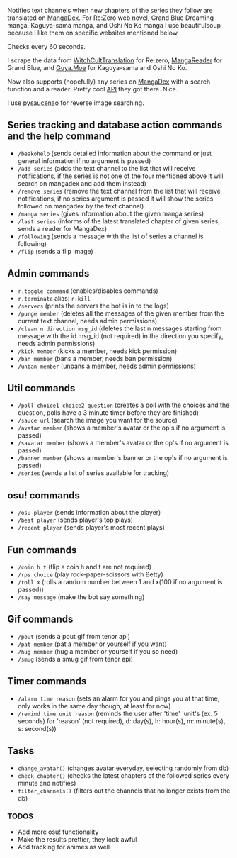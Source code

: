 Notifies text channels when new chapters of the series they follow are translated on [MangaDex](https://mangadex.org). For Re:Zero web novel, Grand Blue Dreaming manga, Kaguya-sama manga, and Oshi No Ko manga I use beautifulsoup because I like them on specific websites mentioned below.

Checks every 60 seconds.

I scrape the data from [WitchCultTranslation](https://witchculttranslation.com/) for Re:zero, [MangaReader](https://mangareader.to) for Grand Blue, and [Guya.Moe](https://guya.moe) for Kaguya-sama and Oshi No Ko.

Now also supports (hopefully) any series on [MangaDex](https://mangadex.org) with a search function and a reader. Pretty cool [API](https://api.mangadex.org/swagger.html#/) they got there. Nice.

I use [pysaucenao](https://github.com/FujiMakoto/pysaucenao) for reverse image searching.

## Series tracking and database action commands and the help command

- `/beakohelp` (sends detailed information about the command or just general information if no argument is passed)
- `/add series` (adds the text channel to the list that will receive notifications, if the series is not one of the four mentioned above it will search on mangadex and add them instead)
- `/remove series` (remove the text channel from the list that will receive notifications, if no series argument is passed it will show the series followed on mangadex by the text channel)
- `/manga series` (gives information about the given manga series)
- `/last series` (informs of the latest translated chapter of given series, sends a reader for MangaDex)
- `/following` (sends a message with the list of series a channel is following)
- `/flip` (sends a flip image)

## Admin commands

- `r.toggle command` (enables/disables commands)
- `r.terminate` alias: `r.kill`
- `/servers` (prints the servers the bot is in to the logs)
- `/purge member` (deletes all the messages of the given member from the current text channel, needs admin permissions)
- `/clean n direction msg_id` (deletes the last n messages starting from message with the id msg_id (not required) in the direction you specify, needs admin permissions)
- `/kick member` (kicks a member, needs kick permission)
- `/ban member` (bans a member, needs ban permission)
- `/unban member` (unbans a member, needs admin permissions)

## Util commands

- `/poll choice1 choice2 question` (creates a poll with the choices and the question, polls have a 3 minute timer before they are finished)
- `/sauce url` (search the image you want for the source)
- `/avatar member` (shows a member's avatar or the op's if no argument is passed)
- `/savatar member` (shows a member's avatar or the op's if no argument is passed)
- `/banner member` (shows a member's banner or the op's if no argument is passed)
- `/series` (sends a list of series available for tracking)

## osu! commands

- `/osu player` (sends information about the player)
- `/best player` (sends player's top plays)
- `/recent player` (sends player's most recent plays)

## Fun commands

- `/coin h t` (flip a coin h and t are not required)
- `/rps choice` (play rock-paper-scissors with Betty)
- `/roll x` (rolls a random number between 1 and x(100 if no argument is passed))
- `/say message` (make the bot say something)

## Gif commands

- `/pout` (sends a pout gif from tenor api)
- `/pat member` (pat a member or yourself if you want)
- `/hug member` (hug a member or yourself if you so need)
- `/smug` (sends a smug gif from tenor api)

## Timer commands

- `/alarm time reason` (sets an alarm for you and pings you at that time, only works in the same day though, at least for now)
- `/remind time unit reason` (reminds the user after 'time' 'unit's (ex. 5 seconds) for 'reason' (not required), d: day(s), h: hour(s), m: minute(s), s: second(s))

## Tasks

- `change_avatar()` (changes avatar everyday, selecting randomly from db)
- `check_chapter()` (checks the latest chapters of the followed series every minute and notifies)
- `filter_channels()` (filters out the channels that no longer exists from the db)

### TODOS

- Add more osu! functionality
- Make the results prettier, they look awful
- Add tracking for animes as well
